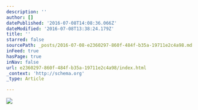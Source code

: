 ```yaml
---
description: ''
author: []
datePublished: '2016-07-08T14:08:36.066Z'
dateModified: '2016-07-08T13:38:24.179Z'
title: ''
starred: false
sourcePath: _posts/2016-07-08-e2360297-860f-484f-b35a-19711e2c4a98.md
inFeed: true
hasPage: true
inNav: false
url: e2360297-860f-484f-b35a-19711e2c4a98/index.html
_context: 'http://schema.org'
_type: Article

---
```

![](https://the-grid-user-content.s3-us-west-2.amazonaws.com/74428e0c-28ba-4e04-a749-0e490fe620bd.jpg)
